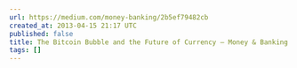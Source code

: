 ```yaml
---
url: https://medium.com/money-banking/2b5ef79482cb
created_at: 2013-04-15 21:17 UTC
published: false
title: The Bitcoin Bubble and the Future of Currency — Money & Banking — Medium
tags: []
---
```



